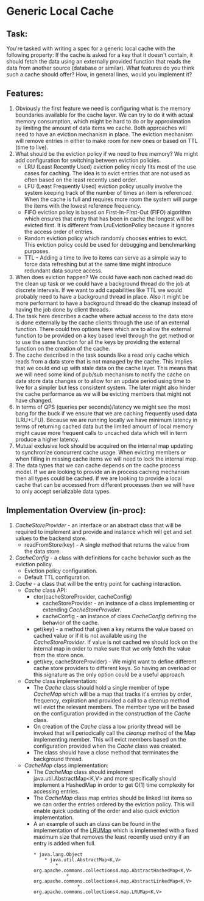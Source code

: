 # Generic Local Cache

## Task:
You're tasked with writing a spec for a generic local cache with the following property: If the cache is asked for a key that it doesn't contain, it should fetch the data using an externally provided function that reads the data from another source (database or similar). What features do you think such a cache should offer? How, in general lines, would you implement it?

## Features:
1. Obviously the first feature we need is configuring what is the memory boundaries available for the cache layer. We can try to do it with actual memory consumption, which might be hard to do or by approximation by limiting the amount of data items we cache. Both approaches will need to have an eviction mechanism in place. The eviction mechanism will remove entries in either to make room for new ones or based on TTL (time to live).
2. What should be the eviction policy if we need to free memory? We might add configuration for switching between eviction policies.
    * LRU (Least Recently Used) eviction policy nicely fits most of the use cases for caching. The idea is to evict entries that are not used as often based on the least recently used order. 
    * LFU (Least Frequently Used) eviction policy usually involve the system keeping track of the number of times an item is referenced. When the cache is full and requires more room the system will purge the items with the lowest reference frequency. 
    * FIFO eviction policy is based on First-In-First-Out (FIFO) algorithm which ensures that entry that has been in cache the longest will be evicted first. It is different from LruEvictionPolicy because it ignores the access order of entries. 
    * Random eviction policy which randomly chooses entries to evict. This eviction policy could be used for debugging and benchmarking purposes.
    * TTL - Adding a time to live to items can serve as a simple way to force data refreshing but at the same time might introduce redundant data source access.
3. When does eviction happen? We could have each non cached read do the clean up task or we could have a background thread do the job at discrete intervals. If we want to add capabilities like TTL we would probably need to have a background thread in place. Also it might be more performant to have a background thread do the cleanup instead of having the job done by client threads.
4. The task here describes a cache where actual access to the data store is done externally by the cache clients through the use of an external function. There could two options here which are to allow the external function to be provided on a key based level through the get method or to use the same function for all the keys by providing the external function on the creation of the cache.
5. The cache described in the task sounds like a read only cache which reads from a data store that is not managed by the cache. This implies that we could end up with stale data on the cache layer. This means that we will need some kind of pub/sub mechanism to notify the cache on data store data changes or to allow for an update period using time to live for a simpler but less consistent system. The later might also hinder the cache performance as we will be evicting members that might not have changed. 
6. In terms of QPS (queries per seconds)/latency we might see the most bang for the buck if we ensure that we are caching frequently used data (LRU+LFU). Because we are running locally we have minimum latency in terms of returning cached data but the limited amount of local memory might cause more frequent calls to uncached data which will in term produce a higher latency. 
7. Mutual exclusive lock should be acquired on the internal map updating to synchronize concurrent cache usage. When evicting members or when filling in missing cache items we will need to lock the internal map. 
8. The data types that we can cache depends on the cache process model. If we are looking to provide an in process caching mechanism then all types could be cached. If we are looking to provide a local cache that can be accessed from different processes then we will have to only accept serializable data types.

## Implementation Overview (in-proc):

1. _CacheStoreProvider_ - an interface or an abstract class that will be required to implement and provide and instance which will get and set values to the backend store.
    * readFromStore(key) - A single method that returns the value from the data store.
2. _CacheConfig_ - a class with definitions for cache behavior such as the eviction policy.
    * Eviction policy configuration.
    * Default TTL configuration.
3. _Cache_ - a class that will be the entry point for caching interaction.
    * _Cache_ class API:
        * ctor(cacheStoreProvider, cacheConfig)
            * cacheStoreProvider - an instance of a class implementing or extending _CacheStoreProvider_.
            * cacheConfig - an instance of class _CacheConfig_ defining the behavior of the cache.
        * get(key) - a method that given a key returns the value based on cached value or if it is not available using the _CacheStoreProvider_. If value is not cached we should lock on the internal map in order to make sure that we only fetch the value from the store once.
        * get(key, cacheStoreProvider) - We might want to define different cache store providers to different keys. So having an overload or this signature as the only option could be a useful approach.
    * _Cache_ class implementation:
        * The _Cache_ class should hold a single member of type _CacheMap_ which will be a map that tracks it's entries by order, frequency, expiration and provided a call to a cleanup method will evict the relevant members. The member type will be based on the configuration provided in the construction of the _Cache_ class.
        * On creation of the _Cache_ class a low priority thread will be invoked that will periodically call the _cleanup_ method of the Map implementing member. This will evict members based on the configuration provided when the _Cache_ class was created.
        * The class should have a close method that terminates the background thread.
    * _CacheMap_ class implementation:
        * The _CacheMap_ class should implement java.util.AbstractMap<K,V> and more specifically should implement a HashedMap in order to get O(1) time complexity for accessing entries.
        * The _CacheMap_ class map entries should be linked list items so we can order the entries ordered by the eviction policy. This will enable quick updating of the order and also quick eviction implementation.
        * A an example of such an class can be found in the implementation of the [LRUMap](https://commons.apache.org/proper/commons-collections/apidocs/org/apache/commons/collections4/map/LRUMap.html) which is implemented with a fixed maximum size that removes the least recently used entry if an entry is added when full.
            ```
            * java.lang.Object
                * java.util.AbstractMap<K,V>
                    * org.apache.commons.collections4.map.AbstractHashedMap<K,V>
                        * org.apache.commons.collections4.map.AbstractLinkedMap<K,V>
                            * org.apache.commons.collections4.map.LRUMap<K,V> 
            ```




